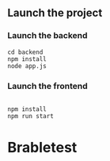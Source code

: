 ## Launch the project

### Launch the backend
```
cd backend
npm install
node app.js
```

### Launch the frontend
```

npm install
npm run start
```

# Brabletest
